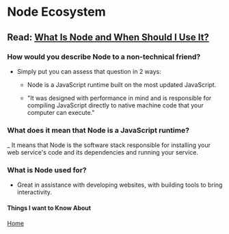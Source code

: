# Node Ecosystem

## Read: [What Is Node and When Should I Use It?](https://www.sitepoint.com/an-introduction-to-node-js/)

### How would you describe Node to a non-technical friend?

- Simply put you can assess that question in 2 ways:

  - Node is a JavaScript runtime built on the most updated JavaScript.

  - "It was designed with performance in mind and is responsible for compiling JavaScript directly to native machine code that your computer can execute."

### What does it mean that Node is a JavaScript runtime?

_ It means that Node is the software stack responsible for installing your web service's code and its dependencies and running your service.

### What is Node used for?

- Great in assistance with developing websites, with building tools to bring interactivity.

#### Things I want to Know About

[Home](https://keelen-fisher.github.io/new-repository/)